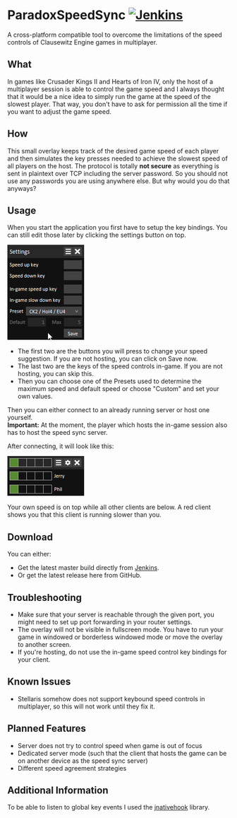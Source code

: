 # ParadoxSpeedSync [![Jenkins](https://jenkins.stammgruppe.eu/job/ParadoxSpeedSync/job/master/badge/icon)](https://jenkins.stammgruppe.eu/blue/organizations/jenkins/ParadoxSpeedSync/activity?branch=master)
A cross-platform compatible tool to overcome the limitations of the speed controls of Clausewitz Engine games in multiplayer.

## What
In games like Crusader Kings II and Hearts of Iron IV, only the host of a multiplayer session is able to control the game speed
and I always thought that it would be a nice idea to simply run the game at the speed of the slowest player. That way,
you don't have to ask for permission all the time if you want to adjust the game speed.

## How
This small overlay keeps track of the desired game speed of each player and then simulates the key presses needed to achieve the slowest speed of all players on the host.
The protocol is totally **not secure** as everything is sent in plaintext over TCP including the server password. So you should not use any passwords you are using anywhere else. But why would you do that anyways?

## Usage
When you start the application you first have to setup the key bindings. You can still edit those later by clicking the settings button on top.

![](https://raw.githubusercontent.com/davue/ParadoxSpeedSync/master/images/setup.gif)

* The first two are the buttons you will press to change your speed suggestion. If you are not hosting, you can click on Save now.
* The last two are the keys of the speed controls in-game. If you are not hosting, you can skip this.
* Then you can choose one of the Presets used to determine the maximum speed and default speed or choose "Custom" and set your own values.

Then you can either connect to an already running server or host one yourself.  
**Important:** At the moment, the player which hosts the in-game session also has to host the speed sync server.

After connecting, it will look like this:

![](https://raw.githubusercontent.com/davue/ParadoxSpeedSync/master/images/running.gif)

Your own speed is on top while all other clients are below. A red client shows you that this client is running slower than you.

## Download
You can either:
* Get the latest master build directly from [Jenkins](https://jenkins.stammgruppe.eu/job/ParadoxSpeedSync/job/master/lastSuccessfulBuild/artifact/target/ParadoxSpeedSync.jar).
* Or get the latest release here from GitHub.

## Troubleshooting
* Make sure that your server is reachable through the given port, you might need to set up port forwarding in your router settings.
* The overlay will not be visible in fullscreen mode. You have to run your game in windowed or borderless windowed mode or move the overlay to another screen.
* If you're hosting, do not use the in-game speed control key bindings for your client.

## Known Issues
* Stellaris somehow does not support keybound speed controls in multiplayer, so this will not work until they fix it.

## Planned Features
* Server does not try to control speed when game is out of focus
* Dedicated server mode (such that the client that hosts the game can be on another device as the speed sync server)
* Different speed agreement strategies

## Additional Information
To be able to listen to global key events I used the [jnativehook](https://github.com/kwhat/jnativehook) library.

